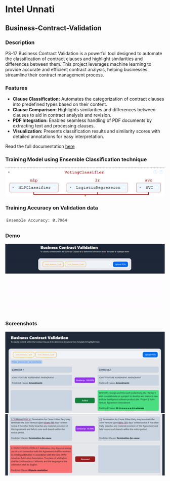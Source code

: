 # Intel Unnati
## Business-Contract-Validation

### Description
PS-17 Business Contract Validation is a powerful tool designed to automate the classification of contract clauses and highlight similarities and differences between them. This project leverages machine learning to provide accurate and efficient contract analysis, helping businesses streamline their contract management process.

### Features
- **Clause Classification:** Automates the categorization of contract clauses into predefined types based on their content.
- **Clause Comparison:** Highlights similarities and differences between clauses to aid in contract analysis and revision.
- **PDF Integration:** Enables seamless handling of PDF documents by extracting text and processing clauses.
- **Visualization:** Presents classification results and similarity scores with detailed annotations for easy interpretation.

Read the full documentation [here](https://docs.google.com/document/d/1ilGt6nBhqJ76-m2qmWyN0MH4yu1N1lc0/edit?usp=sharing&ouid=118347987277311010102&rtpof=true&sd=true)

### Training Model using Ensemble Classification technique
![Train Model](Train_Model.png)

### Training Accuracy on Validation data
![Train Accuracy](Train_Accuracy.png)

### Demo
![Demo](Demo.gif)

### Screenshots
![Sample 1](Sample_1.png)
![Sample 2](Sample_2.png)
